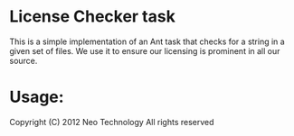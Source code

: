 # License Checker task

This is a simple implementation of an Ant task that checks for a string in a given set of files. We use it
to ensure our licensing is prominent in all our source.

# Usage:

<target name="check.licenses">
  <typedef name="line" classname="org.neo4j.sharding.build.ant.license.Line"/>
  <typedef name="license" classname="org.neo4j.sharding.build.ant.license.License"/>
  <taskdef name="check-license" classname="org.neo4j.sharding.build.ant.license.ProjectLicenseHeaderChecker" >
    <classpath>
      <fileset dir="lib">
        <include name="license-checker.jar"/>
      </fileset>
    </classpath>
  </taskdef>
  <check-license>
    <license>
      <line>Copyright (C) 2012 Neo Technology</line>
      <line>All rights reserved</line>
    </license>
    <fileset dir="src/main/java" includes="**/*.java"/>
    <fileset dir="src/main/resource" includes="**/*.properties"/>
  </check-license>
</target>

